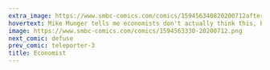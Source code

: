```yaml
---
extra_image: https://www.smbc-comics.com/comics/159456340820200712after.png
hovertext: Mike Munger tells me economists don't actually think this, but my preference for believing they do is tragically stable.
image: https://www.smbc-comics.com/comics/1594563330-20200712.png
next_comic: defuse
prev_comic: teleporter-3
title: Economist
---
```


